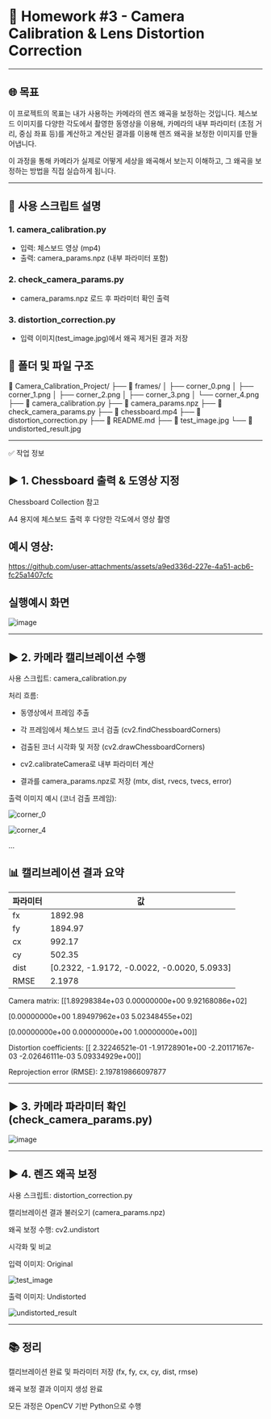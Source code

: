 # 🧮 Homework #3 - Camera Calibration & Lens Distortion Correction

---

## 🌐 목표

이 프로젝트의 목표는 내가 사용하는 카메라의 렌즈 왜곡을 보정하는 것입니다.
체스보드 이미지를 다양한 각도에서 촬영한 동영상을 이용해,
카메라의 내부 파라미터 (초점 거리, 중심 좌표 등)를 계산하고
계산된 결과를 이용해 렌즈 왜곡을 보정한 이미지를 만들어냅니다.

이 과정을 통해 카메라가 실제로 어떻게 세상을 왜곡해서 보는지 이해하고,
그 왜곡을 보정하는 방법을 직접 실습하게 됩니다.

---

## 📜 사용 스크립트 설명

### 1. camera_calibration.py
- 입력: 체스보드 영상 (mp4)
- 출력: camera_params.npz (내부 파라미터 포함)

### 2. check_camera_params.py
- camera_params.npz 로드 후 파라미터 확인 출력

### 3. distortion_correction.py
- 입력 이미지(test_image.jpg)에서 왜곡 제거된 결과 저장

## 📂 폴더 및 파일 구조

📁 Camera_Calibration_Project/
├── 📁 frames/ │
├── corner_0.png │ 
├── corner_1.png │ 
├── corner_2.png │ 
├── corner_3.png │ 
└── corner_4.png 
├── 📄 camera_calibration.py 
├── 📄 camera_params.npz 
├── 📄 check_camera_params.py
├── 📄 chessboard.mp4 
├── 📄 distortion_correction.py 
├── 📄 README.md 
├── 📄 test_image.jpg 
└── 📄 undistorted_result.jpg


---

✅ 작업 정보

## ▶ 1. Chessboard 출력 & 도영상 지정

Chessboard Collection 참고

A4 용지에 체스보드 출력 후 다양한 각도에서 영상 촬영



## 예시 영상: 




https://github.com/user-attachments/assets/a9ed336d-227e-4a51-acb6-fc25a1407cfc



## 실행예시 화면 


![image](https://github.com/user-attachments/assets/7150a4de-50c5-4ca0-964c-1bf1d51991ee)




---


## ▶ 2. 카메라 캘리브레이션 수행

사용 스크립트: camera_calibration.py

처리 흐름:

- 동영상에서 프레임 추출

- 각 프레임에서 체스보드 코너 검출 (cv2.findChessboardCorners)

- 검출된 코너 시각화 및 저장 (cv2.drawChessboardCorners)

- cv2.calibrateCamera로 내부 파라미터 계산

- 결과를 camera_params.npz로 저장 (mtx, dist, rvecs, tvecs, error)

출력 이미지 예시 (코너 검출 프레임):



![corner_0](https://github.com/user-attachments/assets/8c34a2b8-303a-4674-904b-19569950df0d)




![corner_4](https://github.com/user-attachments/assets/a180f673-f850-4eca-be38-d8f49fa5f2e0)

...

## 📊 캘리브레이션 결과 요약

| 파라미터 | 값 |
|----------|------------------|
| fx       | 1892.98          |
| fy       | 1894.97          |
| cx       | 992.17           |
| cy       | 502.35           |
| dist     | [0.2322, -1.9172, -0.0022, -0.0020, 5.0933] |
| RMSE     | 2.1978           |


Camera matrix:
[[1.89298384e+03 0.00000000e+00 9.92168086e+02]

 [0.00000000e+00 1.89497962e+03 5.02348455e+02]
 
 [0.00000000e+00 0.00000000e+00 1.00000000e+00]]

Distortion coefficients:
[[ 2.32246521e-01 -1.91728901e+00 -2.20117167e-03 -2.02646111e-03 5.09334929e+00]]

Reprojection error (RMSE): 2.197819866097877


---


## ▶ 3. 카메라 파라미터 확인 (check_camera_params.py)



![image](https://github.com/user-attachments/assets/a2b34d19-ec8b-4b20-9bdf-8150ab27e50e)



---



## ▶ 4. 렌즈 왜곡 보정

사용 스크립트: distortion_correction.py

캘리브레이션 결과 불러오기 (camera_params.npz)

왜곡 보정 수행: cv2.undistort

시각화 및 비교

입력 이미지: Original


![test_image](https://github.com/user-attachments/assets/1951c5dc-cbfe-4911-92d5-38d8ec4e090f)




출력 이미지: Undistorted






![undistorted_result](https://github.com/user-attachments/assets/8bb03446-a68d-46ee-bd01-fe217f2bafdf)



---


## 📚 정리

캘리브레이션 완료 및 파라미터 저장 (fx, fy, cx, cy, dist, rmse)

왜곡 보정 결과 이미지 생성 완료

모든 과정은 OpenCV 기반 Python으로 수행


